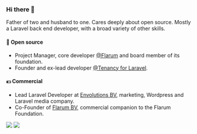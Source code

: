 ### Hi there 👋

Father of two and husband to one. Cares deeply about open source.
Mostly a Laravel back end developer, with a broad variety of other skills.

#### 🌲 Open source

- Project Manager, core developer [@Flarum](https://github.com/flarum) and board member of its foundation.
- Founder and ex-lead developer [@Tenancy for Laravel](https://github.com/tenancy).

#### 💵 Commercial

- Lead Laravel Developer at [Envolutions BV](https://envolutions.nl), marketing, Wordpress and Laravel media company.
- Co-Founder of [Flarum BV](https://flarum.org), commercial companion to the Flarum Foundation.

![](https://github-readme-stats.vercel.app/api?username=luceos&show_icons=true&theme=radical)
![](https://github-profile-trophy.vercel.app/?username=luceos)
